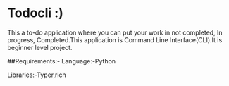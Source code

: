 # Todocli :)
This a to-do application where you can put your work in not completed, In progress, Completed.This application is Command Line Interface(CLI).It is beginner level project.

##Requirements:-
Language:-Python

Libraries:-Typer,rich
